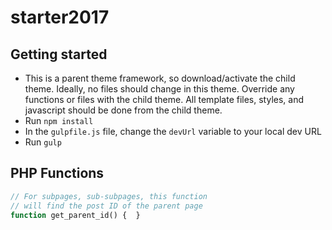 # starter2017

## Getting started
- This is a parent theme framework, so download/activate the child theme. Ideally, no files should change in this theme. Override any functions or files with the child theme. All template files, styles, and javascript should be done from the child theme.
- Run <code>npm install</code>
- In the <code>gulpfile.js</code> file, change the <code>devUrl</code> variable to your local dev URL
- Run <code>gulp</code>

## PHP Functions

```php 
// For subpages, sub-subpages, this function
// will find the post ID of the parent page
function get_parent_id() {  }
```